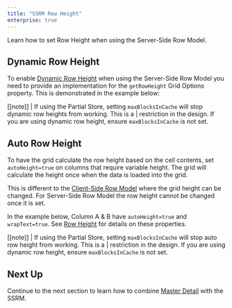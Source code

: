 ```yaml
---
title: "SSRM Row Height"
enterprise: true
---
```


Learn how to set Row Height when using the Server-Side Row Model.


## Dynamic Row Height

To enable [Dynamic Row Height](/row-height/) when using the Server-Side Row Model you need to provide an implementation for the `getRowHeight` Grid Options property. This is demonstrated in the example below:

<api-documentation source='grid-callbacks/callbacks.json' section='styling' names='["getRowHeight"]' ></api-documentation>

<grid-example title='Dynamic Row Height Example' name='dynamic-row-height' type='generated' options='{ "enterprise": true, "exampleHeight": 630, "extras": ["alasql"], "modules": ["serverside", "rowgrouping"] }'></grid-example>

[[note]]
| If using the Partial Store, setting `maxBlocksInCache` will stop dynamic row heights from working. This is a
| restriction in the design. If you are using dynamic row height, ensure `maxBlocksInCache` is not set.

## Auto Row Height

To have the grid calculate the row height based on the cell contents, set `autoHeight=true` on columns that require
variable height. The grid will calculate the height once when the data is loaded into the grid.

This is different to the [Client-Side Row Model](/client-side-model/) where the grid height can be changed. For
Server-Side Row Model the row height cannot be changed once it is set.

In the example below, Column A & B have `autoHeight=true` and `wrapText=true`. See [Row Height](/row-height/) for
details on these properties.

<grid-example title='Auto Row Height Example' name='auto-row-height' type='generated' options='{ "enterprise": true, "exampleHeight": 610, "extras": ["alasql"], "modules": ["serverside", "rowgrouping"] }'></grid-example>

[[note]]
| If using the Partial Store, setting `maxBlocksInCache` will stop auto row height from working. This is a
| restriction in the design. If you are using dynamic row height, ensure `maxBlocksInCache` is not set.

## Next Up

Continue to the next section to learn how to combine [Master Detail](/server-side-model-master-detail/) with the SSRM.

